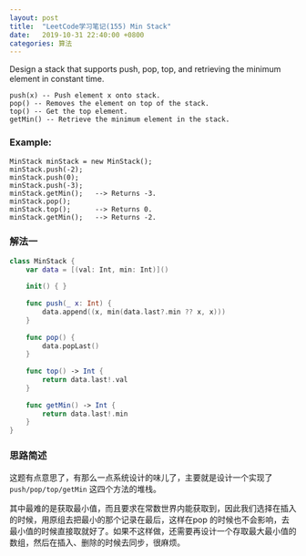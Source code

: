 ```yaml
---
layout: post
title:  "LeetCode学习笔记(155) Min Stack"
date:   2019-10-31 22:40:00 +0800
categories: 算法
---
```


Design a stack that supports push, pop, top, and retrieving the minimum element in constant time.

```
push(x) -- Push element x onto stack.
pop() -- Removes the element on top of the stack.
top() -- Get the top element.
getMin() -- Retrieve the minimum element in the stack.
```

### Example:

```
MinStack minStack = new MinStack();
minStack.push(-2);
minStack.push(0);
minStack.push(-3);
minStack.getMin();   --> Returns -3.
minStack.pop();
minStack.top();      --> Returns 0.
minStack.getMin();   --> Returns -2.
```

### 解法一

```swift
class MinStack {
    var data = [(val: Int, min: Int)]()
    
    init() { }
    
    func push(_ x: Int) {
        data.append((x, min(data.last?.min ?? x, x)))
    }
    
    func pop() {
        data.popLast()
    }
    
    func top() -> Int {
        return data.last!.val
    }
    
    func getMin() -> Int {
        return data.last!.min
    }
}
```

### 思路简述

这题有点意思了，有那么一点系统设计的味儿了，主要就是设计一个实现了 `push/pop/top/getMin` 这四个方法的堆栈。

其中最难的是获取最小值，而且要求在常数世界内能获取到，因此我们选择在插入的时候，用原组去把最小的那个记录在最后，这样在pop 的时候也不会影响，去最小值的时候直接取就好了。如果不这样做，还需要再设计一个存取最大最小值的数组，然后在插入、删除的时候去同步，很麻烦。

